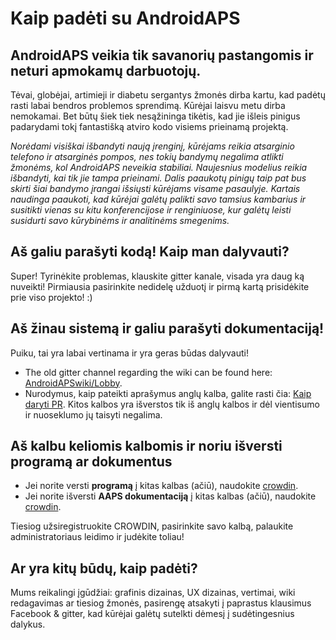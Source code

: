 # Kaip padėti su AndroidAPS

## AndroidAPS veikia tik savanorių pastangomis ir neturi apmokamų darbuotojų.

Tėvai, globėjai, artimieji ir diabetu sergantys žmonės dirba kartu, kad padėtų rasti labai bendros problemos sprendimą. Kūrėjai laisvu metu dirba nemokamai. Bet būtų šiek tiek nesąžininga tikėtis, kad jie išleis pinigus padarydami tokį fantastišką atviro kodo visiems prieinamą projektą.

*Norėdami visiškai išbandyti naują įrenginį, kūrėjams reikia atsarginio telefono ir atsarginės pompos, nes tokių bandymų negalima atlikti žmonėms, kol AndroidAPS neveikia stabiliai. Naujesnius modelius reikia išbandyti, kai tik jie tampa prieinami. Dalis paaukotų pinigų taip pat bus skirti šiai bandymo įrangai išsiųsti kūrėjams visame pasaulyje. Kartais naudinga paaukoti, kad kūrėjai galėtų palikti savo tamsius kambarius ir susitikti vienas su kitu konferencijose ir renginiuose, kur galėtų leisti susidurti savo kūrybinėms ir analitinėms smegenims.*

## Aš galiu parašyti kodą! Kaip man dalyvauti?

Super! Tyrinėkite problemas, klauskite gitter kanale, visada yra daug ką nuveikti! Pirmiausia pasirinkite nedidelę užduotį ir pirmą kartą prisidėkite prie viso projekto! :)

## Aš žinau sistemą ir galiu parašyti dokumentaciją!

Puiku, tai yra labai vertinama ir yra geras būdas dalyvauti!

* The old gitter channel regarding the wiki can be found here: [AndroidAPSwiki/Lobby](https://gitter.im/AndroidAPSwiki/Lobby). 
* Nurodymus, kaip pateikti aprašymus anglų kalba, galite rasti čia: [Kaip daryti PR](../make-a-PR.md). Kitos kalbos yra išverstos tik iš anglų kalbos ir dėl vientisumo ir nuoseklumo jų taisyti negalima.

## Aš kalbu keliomis kalbomis ir noriu išversti programą ar dokumentus

* Jei norite versti **programą** į kitas kalbas (ačiū), naudokite [crowdin](https://crowdin.com/project/androidaps).
* Jei norite išversti **AAPS dokumentaciją** į kitas kalbas (ačiū), naudokite [crowdin](https://crowdin.com/project/androidapsdocs). 

Tiesiog užsiregistruokite CROWDIN, pasirinkite savo kalbą, palaukite administratoriaus leidimo ir judėkite toliau!

## Ar yra kitų būdų, kaip padėti?

Mums reikalingi įgūdžiai: grafinis dizainas, UX dizainas, vertimai, wiki redagavimas ar tiesiog žmonės, pasirengę atsakyti į paprastus klausimus Facebook & gitter, kad kūrėjai galėtų sutelkti dėmesį į sudėtingesnius dalykus.